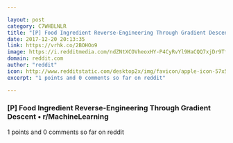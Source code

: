 ```yaml
---

layout: post
category: C7WHBLNLR
title: "[P] Food Ingredient Reverse-Engineering Through Gradient Descent • r/MachineLearning"
date: 2017-12-20 20:13:35
link: https://vrhk.co/2BOHOo9
image: https://i.redditmedia.com/ndZNtXCOVheoxHY-P4CyRvYl9HaCQQ7xjDr9Tfx4yEE.jpg?w=320&s=dbda9dfea3f43a7e600484f0fe5a7247
domain: reddit.com
author: "reddit"
icon: http://www.redditstatic.com/desktop2x/img/favicon/apple-icon-57x57.png
excerpt: "1 points and 0 comments so far on reddit"

---
```


### [P] Food Ingredient Reverse-Engineering Through Gradient Descent • r/MachineLearning

1 points and 0 comments so far on reddit